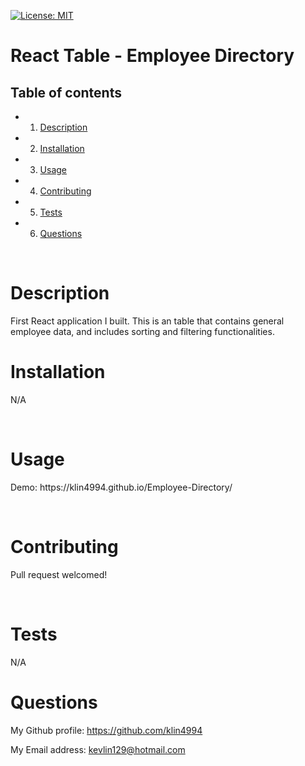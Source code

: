 [![License: MIT](https://img.shields.io/badge/License-MIT-yellow.svg)](https://opensource.org/licenses/MIT)

<h1>React Table - Employee Directory</h1>
<!-- Table of content -->
<h2>Table of contents</h2>

* 1. [Description](#Description)
* 2. [Installation](#Installation)
* 3. [Usage](#Usage)
* 4. [Contributing](#Contributing)
* 5. [Tests](#Tests)
* 6. [Questions](#Questions) 


<br>

<h1>Description</h1>
<p>First React application I built. This is an table that contains general employee data, and includes sorting and filtering functionalities.</p>
<h1>Installation</h1>
<p>N/A</p>
<br>
<h1>Usage</h1>
<p>Demo: https://klin4994.github.io/Employee-Directory/</p>
<br>
<h1>Contributing</h1>
<p>Pull request welcomed!</p>
<br>
<h1>Tests</h1>
<p>N/A
<br>
<h1>Questions</h1>
<p><span>My Github profile: </span><a href="https://github.com/klin4994" class="col-12">https://github.com/klin4994</a></p>
<p><span>My Email address: </span><a href = "mailto: kevlin129@hotmail.com">kevlin129@hotmail.com</a></p>
</p>

